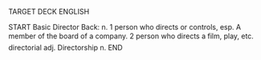 TARGET DECK
ENGLISH

START
Basic
Director
Back: n. 1 person who directs or controls, esp. A member of the board of a company. 2 person who directs a film, play, etc.  directorial adj. Directorship n.
END
